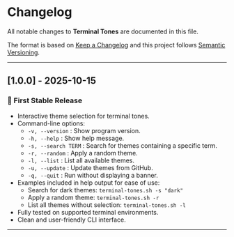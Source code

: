 # Changelog
All notable changes to **Terminal Tones** are documented in this file.

The format is based on [Keep a Changelog](https://keepachangelog.com/en/1.1.0/)
and this project follows [Semantic Versioning](https://semver.org/).

---

## [1.0.0] - 2025-10-15
### 🎉 First Stable Release
- Interactive theme selection for terminal tones.
- Command-line options:
  - `-v, --version` : Show program version.
  - `-h, --help`    : Show help message.
  - `-s, --search TERM` : Search for themes containing a specific term.
  - `-r, --random`  : Apply a random theme.
  - `-l, --list`    : List all available themes.
  - `-u, --update`  : Update themes from GitHub.
  - `-q, --quit`    : Run without displaying a banner.
- Examples included in help output for ease of use:
  - Search for dark themes: `terminal-tones.sh -s "dark"`
  - Apply a random theme: `terminal-tones.sh -r`
  - List all themes without selection: `terminal-tones.sh -l`
- Fully tested on supported terminal environments.
- Clean and user-friendly CLI interface.

---


